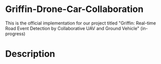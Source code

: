 # Griffin-Drone-Car-Collaboration

This is the official implementation for our project titled "Griffin: Real-time Road Event Detection by Collaborative UAV and Ground Vehicle" (in-progress)

# Description


